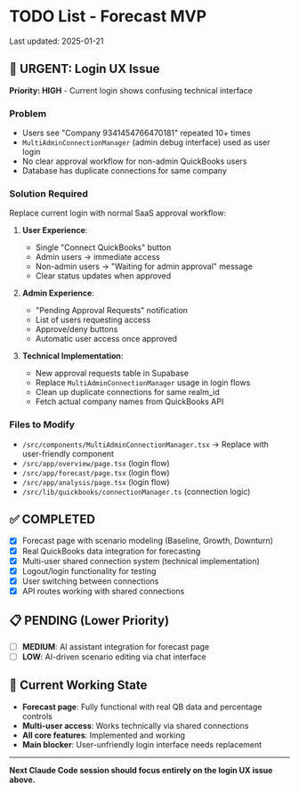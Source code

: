 # TODO List - Forecast MVP

Last updated: 2025-01-21

## 🚨 URGENT: Login UX Issue
**Priority: HIGH** - Current login shows confusing technical interface

### Problem
- Users see "Company 9341454766470181" repeated 10+ times
- `MultiAdminConnectionManager` (admin debug interface) used as user login
- No clear approval workflow for non-admin QuickBooks users
- Database has duplicate connections for same company

### Solution Required
Replace current login with normal SaaS approval workflow:

1. **User Experience**:
   - Single "Connect QuickBooks" button
   - Admin users → immediate access  
   - Non-admin users → "Waiting for admin approval" message
   - Clear status updates when approved

2. **Admin Experience**:
   - "Pending Approval Requests" notification
   - List of users requesting access
   - Approve/deny buttons
   - Automatic user access once approved

3. **Technical Implementation**:
   - New approval requests table in Supabase
   - Replace `MultiAdminConnectionManager` usage in login flows
   - Clean up duplicate connections for same realm_id
   - Fetch actual company names from QuickBooks API

### Files to Modify
- `/src/components/MultiAdminConnectionManager.tsx` → Replace with user-friendly component
- `/src/app/overview/page.tsx` (login flow)
- `/src/app/forecast/page.tsx` (login flow) 
- `/src/app/analysis/page.tsx` (login flow)
- `/src/lib/quickbooks/connectionManager.ts` (connection logic)

## ✅ COMPLETED
- [x] Forecast page with scenario modeling (Baseline, Growth, Downturn)
- [x] Real QuickBooks data integration for forecasting
- [x] Multi-user shared connection system (technical implementation)
- [x] Logout/login functionality for testing
- [x] User switching between connections
- [x] API routes working with shared connections

## 📋 PENDING (Lower Priority)
- [ ] **MEDIUM**: AI assistant integration for forecast page
- [ ] **LOW**: AI-driven scenario editing via chat interface

## 🔧 Current Working State
- **Forecast page**: Fully functional with real QB data and percentage controls
- **Multi-user access**: Works technically via shared connections
- **All core features**: Implemented and working
- **Main blocker**: User-unfriendly login interface needs replacement

---

**Next Claude Code session should focus entirely on the login UX issue above.**